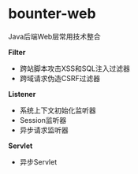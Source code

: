 # bounter-web
Java后端Web层常用技术整合  

**Filter**
- 跨站脚本攻击XSS和SQL注入过滤器
- 跨域请求伪造CSRF过滤器

**Listener**
- 系统上下文初始化监听器
- Session监听器
- 异步请求监听器

**Servlet**
- 异步Servlet
